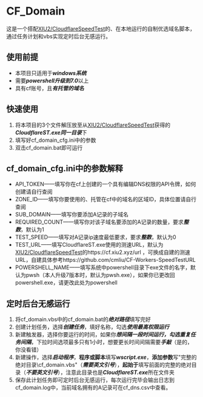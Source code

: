 # CF_Domain
这是一个搭配[XIU2/CloudflareSpeedTest](https://github.com/XIU2/CloudflareSpeedTest/)的、在本地运行的自制优选域名脚本，通过任务计划和vbs实现定时后台无感运行。
## 使用前提
+ 本项目只适用于***windows系统***
+ 需要***powershell升级到7.0***以上
+ 具有cf账号，且***有托管的域名***
## 快速使用
1. 将本项目的3个文件解压放至从[XIU2/CloudflareSpeedTest](https://github.com/XIU2/CloudflareSpeedTest/)获得的***CloudflareST.exe同一目录***下
2. 填写好cf_domain_cfg.ini中的参数
3. 双击cf_domain.bat即可运行
## cf_domain_cfg.ini中的参数解释
+ API_TOKEN——填写你在cf上创建的一个具有编辑DNS权限的API令牌，如何创建请自行查阅
+ ZONE_ID——填写你要使用的、托管在cf中的域名的区域ID，具体位置请自行查阅
+ SUB_DOMAIN——填写你要添加A记录的子域名
+ REQUIRED_COUNT——填写你对该子域名要添加的A记录的数量，要求***整数***，默认为1
+ TEST_SPEED——填写对A记录ip速度最低要求，要求***整数***，默认为0
+ TEST_URL——填写CloudflareST.exe使用的测速URL，默认为[XIU2/CloudflareSpeedTest](https://github.com/XIU2/CloudflareSpeedTest/)的https://cf.xiu2.xyz/url ，可换成自建的测速URL，自建具体参考https://github.com/cmliu/CF-Workers-SpeedTestURL
+ POWERSHELL_NAME——填写系统中powershell目录下exe文件的名字，默认为pwsh（本人升级7版本时，默认为pwsh.exe），如果你已更改回powershell.exe，请更改此处为powershell
## 定时后台无感运行
1. 将cf_domain.vbs中的cf_domain.bat的***绝对路径***填写完好
2. 创建计划任务，选择***创建任务***，填好名称，勾选***使用最高权限运行***
3. 新建触发器，选择你要运行的时间，如果你***想间隔一段时间运行，勾选重复任务间隔***，下拉时间选项最多只有1小时，想要更长时间间隔需要***手敲***（是的，你没看错）
4. 新建操作，选择***启动程序***，**程序或脚本**填写***wscript.exe***，**添加参数**写"完整的绝对目录\cf_domain.vbs"（***需要英文引号***），**起始于**填写前面的完整的绝对目录（***不要英文引号***），注意此目录也是***CloudflareST.exe***所在文件夹
5. 保存此计划任务即可定时后台无感运行，每次运行完毕会输出日志到cf_domain.log中，当前域名拥有的A记录可在cf_dns.csv中查看。

